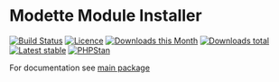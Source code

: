 # Modette Module Installer

[![Build Status](https://img.shields.io/travis/modette/module-installer.svg?style=flat-square)](https://travis-ci.org/modette/module-installer)
[![Licence](https://img.shields.io/packagist/l/modette/module-installer.svg?style=flat-square)](https://packagist.org/packages/modette/module-installer)
[![Downloads this Month](https://img.shields.io/packagist/dm/modette/module-installer.svg?style=flat-square)](https://packagist.org/packages/modette/module-installer)
[![Downloads total](https://img.shields.io/packagist/dt/modette/module-installer.svg?style=flat-square)](https://packagist.org/packages/modette/module-installer)
[![Latest stable](https://img.shields.io/packagist/v/modette/module-installer.svg?style=flat-square)](https://packagist.org/packages/modette/module-installer)
[![PHPStan](https://img.shields.io/badge/PHPStan-enabled-brightgreen.svg?style=flat-square)](https://github.com/phpstan/phpstan)

For documentation see [main package](https://github.com/modette/modette)
